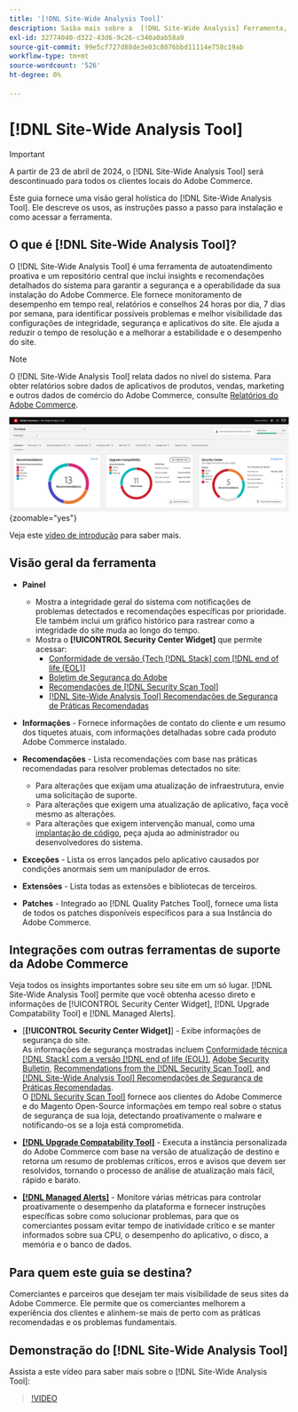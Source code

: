 ```yaml
---
title: '[!DNL Site-Wide Analysis Tool]'
description: Saiba mais sobre a  [!DNL Site-Wide Analysis] Ferramenta, seus usos, o processo de instalação e como obter acesso
exl-id: 32774040-d322-43d6-9c26-c340a0ab58a9
source-git-commit: 99e5cf727d88de3e03c8076bbd11114e758c19ab
workflow-type: tm+mt
source-wordcount: '526'
ht-degree: 0%

---
```


# [!DNL Site-Wide Analysis Tool]

>[!IMPORTANT]
>
>A partir de 23 de abril de 2024, o [!DNL Site-Wide Analysis Tool] será descontinuado para todos os clientes locais do Adobe Commerce.

Este guia fornece uma visão geral holística do [!DNL Site-Wide Analysis Tool]. Ele descreve os usos, as instruções passo a passo para instalação e como acessar a ferramenta.

## O que é [!DNL Site-Wide Analysis Tool]?

O [!DNL Site-Wide Analysis Tool] é uma ferramenta de autoatendimento proativa e um repositório central que inclui insights e recomendações detalhados do sistema para garantir a segurança e a operabilidade da sua instalação do Adobe Commerce. Ele fornece monitoramento de desempenho em tempo real, relatórios e conselhos 24 horas por dia, 7 dias por semana, para identificar possíveis problemas e melhor visibilidade das configurações de integridade, segurança e aplicativos do site. Ele ajuda a reduzir o tempo de resolução e a melhorar a estabilidade e o desempenho do site.

>[!NOTE]
>
>O [!DNL Site-Wide Analysis Tool] relata dados no nível do sistema. Para obter relatórios sobre dados de aplicativos de produtos, vendas, marketing e outros dados de comércio do Adobe Commerce, consulte [Relatórios do Adobe Commerce](https://experienceleague.adobe.com/pt-br/docs/commerce-admin/start/reporting/reports-menu).

![Painel da Ferramenta de Análise do Site](../../assets/tools/swat-dashboard.png){zoomable="yes"}

Veja este [vídeo de introdução](https://www.youtube.com/watch?v=KW2R8ki_RG4) para saber mais.

## Visão geral da ferramenta

- **Painel**
   - Mostra a integridade geral do sistema com notificações de problemas detectados e recomendações específicas por prioridade.<br>
Ele também inclui um gráfico histórico para rastrear como a integridade do site muda ao longo do tempo.
   - Mostra o **[!UICONTROL Security Center Widget]** que permite acessar:
      - [Conformidade de versão &lbrace;Tech [!DNL Stack] com [!DNL end of life (EOL)]](https://experienceleague.adobe.com/docs/commerce-operations/installation-guide/system-requirements.html?lang=pt-BR)
      - [Boletim de Segurança do Adobe](https://helpx.adobe.com/br/security/security-bulletin.html)
      - [Recomendações de [!DNL Security Scan Tool]](https://experienceleague.adobe.com/docs/commerce-admin/systems/security/security-scan.html?lang=pt-BR)
      - [[!DNL Site-Wide Analysis Tool] Recomendações de Segurança de Práticas Recomendadas](https://experienceleague.adobe.com/docs/commerce-operations/tools/site-wide-analysis-tool/recommendations.html?lang=pt-BR)

- **Informações** - Fornece informações de contato do cliente e um resumo dos tíquetes atuais, com informações detalhadas sobre cada produto Adobe Commerce instalado.

- **Recomendações** - Lista recomendações com base nas práticas recomendadas para resolver problemas detectados no site:
   - Para alterações que exijam uma atualização de infraestrutura, envie uma solicitação de suporte.
   - Para alterações que exigem uma atualização de aplicativo, faça você mesmo as alterações.
   - Para alterações que exigem intervenção manual, como uma [implantação de código](https://experienceleague.adobe.com/docs/commerce-cloud-service/user-guide/architecture/pro-develop-deploy-workflow.html?lang=pt-BR#deployment-workflow), peça ajuda ao administrador ou desenvolvedores do sistema.

- **Exceções** - Lista os erros lançados pelo aplicativo causados por condições anormais sem um manipulador de erros.

- **Extensões** - Lista todas as extensões e bibliotecas de terceiros.

- **Patches** - Integrado ao [!DNL Quality Patches Tool], fornece uma lista de todos os patches disponíveis específicos para a sua Instância do Adobe Commerce.

## Integrações com outras ferramentas de suporte da Adobe Commerce

Veja todos os insights importantes sobre seu site em um só lugar. [!DNL Site-Wide Analysis Tool] permite que você obtenha acesso direto e informações de [!UICONTROL Security Center Widget], [!DNL Upgrade Compatability Tool] e [!DNL Managed Alerts].

- [**[!UICONTROL Security Center Widget]**] - Exibe informações de segurança do site.<br>
As informações de segurança mostradas incluem [Conformidade técnica [!DNL Stack] com a versão [!DNL end of life (EOL)]](https://experienceleague.adobe.com/docs/commerce-operations/installation-guide/system-requirements.html?lang=pt-BR), [Adobe Security Bulletin](https://helpx.adobe.com/br/security/security-bulletin.html), [Recommendations from the [!DNL Security Scan Tool]](https://experienceleague.adobe.com/docs/commerce-admin/systems/security/security-scan.html?lang=pt-BR), and [[!DNL Site-Wide Analysis Tool] Recomendações de Segurança de Práticas Recomendadas](https://experienceleague.adobe.com/docs/commerce-operations/tools/site-wide-analysis-tool/recommendations.html?lang=pt-BR).<br>
O [[!DNL Security Scan Tool]](https://experienceleague.adobe.com/docs/commerce-admin/systems/security/security-scan.html?lang=pt-BR) fornece aos clientes do Adobe Commerce e do Magento Open-Source informações em tempo real sobre o status de segurança de sua loja, detectando proativamente o malware e notificando-os se a loja está comprometida.

- [**[!DNL Upgrade Compatability Tool]**](../../upgrade/upgrade-compatibility-tool/overview.md) - Executa a instância personalizada do Adobe Commerce com base na versão de atualização de destino e retorna um resumo de problemas críticos, erros e avisos que devem ser resolvidos, tornando o processo de análise de atualização mais fácil, rápido e barato.

- [**[!DNL Managed Alerts]**](https://support.magento.com/hc/en-us/sections/360010758472-Managed-alerts-for-Adobe-Commerce) - Monitore várias métricas para controlar proativamente o desempenho da plataforma e fornecer instruções específicas sobre como solucionar problemas, para que os comerciantes possam evitar tempo de inatividade crítico e se manter informados sobre sua CPU, o desempenho do aplicativo, o disco, a memória e o banco de dados.

## Para quem este guia se destina?

Comerciantes e parceiros que desejam ter mais visibilidade de seus sites da Adobe Commerce. Ele permite que os comerciantes melhorem a experiência dos clientes e alinhem-se mais de perto com as práticas recomendadas e os problemas fundamentais.

## Demonstração do [!DNL Site-Wide Analysis Tool]

Assista a este vídeo para saber mais sobre o [!DNL Site-Wide Analysis Tool]:

>[!VIDEO](https://video.tv.adobe.com/v/344001?quality=12)
